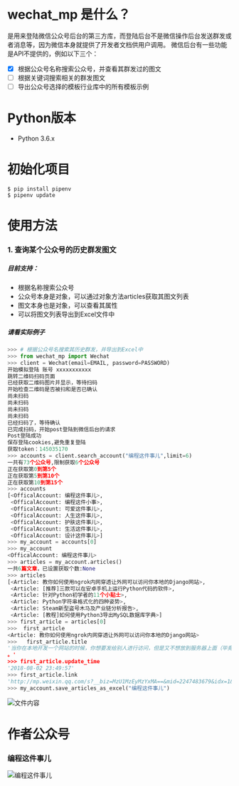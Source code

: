 # wechat_mp 是什么？
是用来登陆微信公众号后台的第三方库，而登陆后台不是微信操作后台发送群发或者消息等，因为微信本身就提供了开发者文档供用户调用。
微信后台有一些功能是API不提供的，例如以下三个：
- [x] 根据公众号名称搜索公众号，并查看其群发过的图文
- [ ] 根据关键词搜索相关的群发图文
- [ ] 导出公众号选择的模板行业库中的所有模板示例

# Python版本
- Python 3.6.x

# 初始化项目
```
$ pip install pipenv
$ pipenv update
```

# 使用方法
### 1. 查询某个公众号的历史群发图文
##### 目前支持：
- 根据名称搜索公众号
- 公众号本身是对象，可以通过对象方法articles获取其图文列表
- 图文本身也是对象，可以查看其属性
- 可以将图文列表导出到Excel文件中

##### 请看实际例子
```python
>>> # 根据公众号名搜索其历史群发，并导出到Excel中
>>> from wechat_mp import Wechat
>>> client = Wechat(email=EMAIL, password=PASSWORD)
开始模拟登陆 账号 xxxxxxxxxxx
跳转二维码扫码页面                
已经获取二维码图片并显示，等待扫码        
开始检查二维码是否被扫和是否已确认        
尚未扫码                     
尚未扫码                     
尚未扫码                     
尚未扫码                     
已经扫码了，等待确认               
已完成扫码，开始post登陆到微信后台的请求   
Post登陆成功                 
保存登陆cookies,避免重复登陆       
获取token：145035170        
>>> accounts = client.search_account("编程这件事儿",limit=6)
一共有73个公众号,限制获取6个公众号
正在获取第0到第5个
正在获取第5到第10个
正在获取第10到第15个
>>> accounts
[<OfficalAccount: 编程这件事儿>,
 <OfficalAccount: 编程这件小事>,
 <OfficalAccount: 可爱这件事儿>,
 <OfficalAccount: 人生这件事儿>,
 <OfficalAccount: 护肤这件事儿>,
 <OfficalAccount: 生活这件事儿>,
 <OfficalAccount: 设计这件事儿>]
>>> my_account = accounts[0]
>>> my_account
<OfficalAccount: 编程这件事儿>
>>> articles = my_account.articles()
一共6篇文章，已设置获取个数:None
>>> articles
[<Article: 教你如何使用ngrok内网穿透让外网可以访问你本地的Django网站>,
 <Article: [推荐]三款可以在安卓手机上运行Python代码的软件>,
 <Article: 针对Python初学者的11个小贴士>,
 <Article: Python字符串格式化的四种姿势>,
 <Article: Steam新型盗号木马及产业链分析报告>,
 <Article: [教程]如何使用Python3导出MySQL数据库字典>]
>>> first_article = articles[0]
>>>  first_article
<Article: 教你如何使用ngrok内网穿透让外网可以访问你本地的Django网站>
>>>   first_article.title
'当你在本地开发一个网站的时候，你想要发给别人进行访问，但是又不想放到服务器上面（毕竟上传也是挺麻烦的）
。'
>>> first_article.update_time
'2018-08-02 23:49:57'    
>>> first_article.link
'http://mp.weixin.qq.com/s?__biz=MzU1MzEyMzYxMA==&mid=2247483679&idx=1&sn=b36c581c3639a7da40427adc88a7140f&chksm=fbf6eb6acc81627c2f697d70e16573b4f139616b6be323781d387fa457b592a12ae09fff20e4#rd'
>>> my_account.save_articles_as_excel("编程这件事儿")
```
![文件内容](https://user-images.githubusercontent.com/18111035/45262013-47c80e80-b440-11e8-86df-12ad6c6ab787.png)

# 作者公众号
### 编程这件事儿
![编程这件事儿](https://mp.weixin.qq.com/mp/qrcode?scene=10000004&size=102&__biz=MzU1MzEyMzYxMA==&mid=2247483679&idx=1&sn=b36c581c3639a7da40427adc88a7140f&send_time=)
